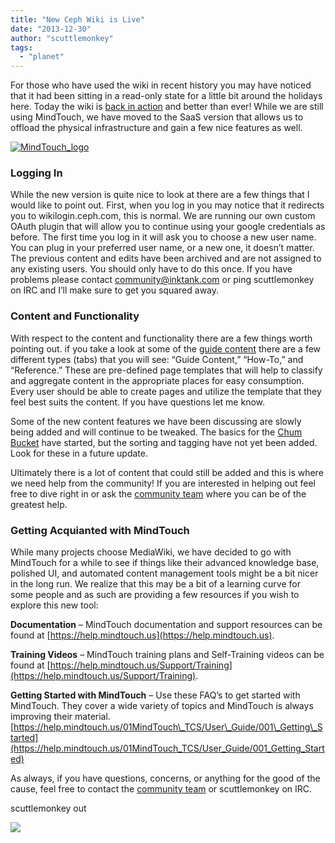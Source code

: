 ```yaml
---
title: "New Ceph Wiki is Live"
date: "2013-12-30"
author: "scuttlemonkey"
tags: 
  - "planet"
---
```


For those who have used the wiki in recent history you may have noticed that it had been sitting in a read-only state for a little bit around the holidays here. Today the wiki is [back in action](http://wiki.ceph.com) and better than ever! While we are still using MindTouch, we have moved to the SaaS version that allows us to offload the physical infrastructure and gain a few nice features as well.

[![](images/MindTouch_logo-300x210.png "MindTouch_logo")](http://ceph.com/wp-content/uploads/2013/12/MindTouch_logo.png)

### Logging In

While the new version is quite nice to look at there are a few things that I would like to point out. First, when you log in you may notice that it redirects you to wikilogin.ceph.com, this is normal. We are running our own custom OAuth plugin that will allow you to continue using your google credentials as before. The first time you log in it will ask you to choose a new user name. You can plug in your preferred user name, or a new one, it doesn’t matter. The previous content and edits have been archived and are not assigned to any existing users. You should only have to do this once. If you have problems please contact [community@inktank.com](mailto:community@inktank.com) or ping scuttlemonkey on IRC and I’ll make sure to get you squared away.

### Content and Functionality

With respect to the content and functionality there are a few things worth pointing out. if you take a look at some of the [guide content](http://inktank-prod.mindtouch.us/Guides/Getting_Started) there are a few different types (tabs) that you will see: “Guide Content,” “How-To,” and “Reference.” These are pre-defined page templates that will help to classify and aggregate content in the appropriate places for easy consumption. Every user should be able to create pages and utilize the template that they feel best suits the content. If you have questions let me know.

Some of the new content features we have been discussing are slowly being added and will continue to be tweaked. The basics for the [Chum Bucket](https://inktank-prod.mindtouch.us/Development/Chum_Bucket) have started, but the sorting and tagging have not yet been added. Look for these in a future update.

Ultimately there is a lot of content that could still be added and this is where we need help from the community! If you are interested in helping out feel free to dive right in or ask the [community team](mailto:community@inktank.com) where you can be of the greatest help.

### Getting Acquianted with MindTouch

While many projects choose MediaWiki, we have decided to go with MindTouch for a while to see if things like their advanced knowledge base, polished UI, and automated content management tools might be a bit nicer in the long run. We realize that this may be a bit of a learning curve for some people and as such are providing a few resources if you wish to explore this new tool:

**Documentation** – MindTouch documentation and support resources can be found at [https://help.mindtouch.us](https://help.mindtouch.us).

**Training Videos** – MindTouch training plans and Self-Training videos can be found at [https://help.mindtouch.us/Support/Training](https://help.mindtouch.us/Support/Training).

**Getting Started with MindTouch** – Use these FAQ’s to get started with MindTouch. They cover a wide variety of topics and MindTouch is always improving their material.  
[https://help.mindtouch.us/01MindTouch\_TCS/User\_Guide/001\_Getting\_Started](https://help.mindtouch.us/01MindTouch_TCS/User_Guide/001_Getting_Started)

As always, if you have questions, concerns, or anything for the good of the cause, feel free to contact the [community team](mailto:community@inktank.com) or scuttlemonkey on IRC.

scuttlemonkey out

![](http://track.hubspot.com/__ptq.gif?a=268973&k=14&bu=http://ceph.com&r=http://ceph.com/community/new-ceph-wiki-is-live/&bvt=rss&p=wordpress)
